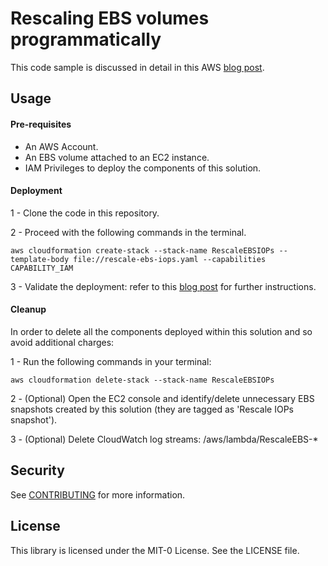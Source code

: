 # Rescaling EBS volumes programmatically

This code sample is discussed in detail in this AWS [blog post](https://aws.amazon.com/es/blogs/aws-spanish/administrando-la-capacidad-de-entrada-salida-de-volumenes-ebs-de-manera-programatica/).

## Usage

#### Pre-requisites

- An AWS Account.
- An EBS volume attached to an EC2 instance.
- IAM Privileges to deploy the components of this solution.

#### Deployment

1 - Clone the code in this repository.

2 - Proceed with the following commands in the terminal.

```
aws cloudformation create-stack --stack-name RescaleEBSIOPs --template-body file://rescale-ebs-iops.yaml --capabilities CAPABILITY_IAM
```

3 - Validate the deployment: refer to this [blog post](https://aws.amazon.com/es/blogs/aws-spanish/administrando-la-capacidad-de-entrada-salida-de-volumenes-ebs-de-manera-programatica/) for further instructions.

#### Cleanup

In order to delete all the components deployed within this solution and so avoid additional charges:

1 - Run the following commands in your terminal:

```
aws cloudformation delete-stack --stack-name RescaleEBSIOPs
```

2 - (Optional) Open the EC2 console and identify/delete unnecessary EBS snapshots created by this solution (they are tagged as 'Rescale IOPs snapshot').

3 - (Optional) Delete CloudWatch log streams: /aws/lambda/RescaleEBS-\*

## Security

See [CONTRIBUTING](CONTRIBUTING.md#security-issue-notifications) for more information.

## License

This library is licensed under the MIT-0 License. See the LICENSE file.
